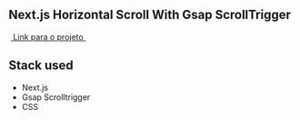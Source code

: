 ## Next.js Horizontal Scroll With Gsap ScrollTrigger

&nbsp;<a href="https://scrollssa.netlify.app/">
Link para o projeto 
</a>&nbsp;

## Stack used

- Next.js
- Gsap Scrolltrigger
- CSS
